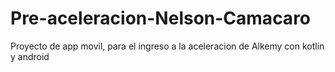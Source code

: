 # Pre-aceleracion-Nelson-Camacaro
Proyecto de app movil, para el ingreso a la aceleracion de Alkemy con kotlin y android
